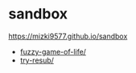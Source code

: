 # sandbox

<https://mizki9577.github.io/sandbox>

- [fuzzy-game-of-life/](./fuzzy-game-of-life/)
- [try-resub/](./try-resub/)
